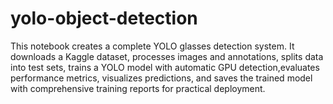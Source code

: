 # yolo-object-detection
This notebook creates a complete YOLO glasses detection system. It downloads a Kaggle dataset, processes images and annotations, splits data into test sets, trains a YOLO model with automatic GPU detection,evaluates performance metrics, visualizes predictions, and saves the trained model with comprehensive training reports for practical deployment.
